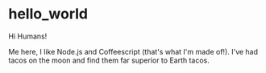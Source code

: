 hello_world
===================

Hi Humans!

Me here, I like Node.js and Coffeescript (that's what I'm made of!).
I've had tacos on the moon and find them far superior to Earth tacos.
